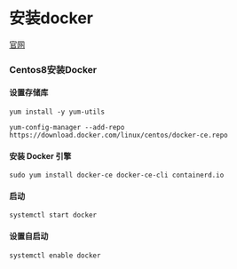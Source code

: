 # 安装docker
[官网](https://docs.docker.com/engine/install/)

### Centos8安装Docker

#### 设置存储库
```
yum install -y yum-utils

yum-config-manager --add-repo https://download.docker.com/linux/centos/docker-ce.repo
```
#### 安装 Docker 引擎
```
sudo yum install docker-ce docker-ce-cli containerd.io
```

#### 启动
```
systemctl start docker
```

#### 设置自启动
```
systemctl enable docker
```
